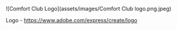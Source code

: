 ![Comfort Club Logo](assets/images/Comfort Club logo.png.jpeg)

Logo - https://www.adobe.com/express/create/logo